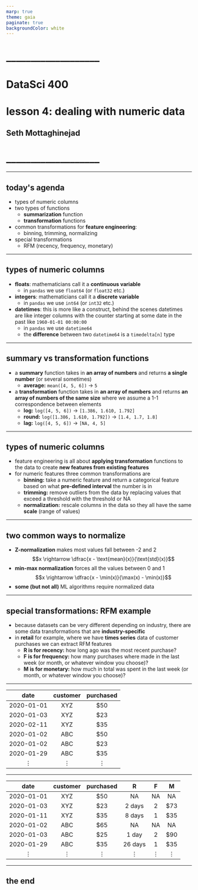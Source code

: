 ```yaml
---
marp: true
theme: gaia
paginate: true
backgroundColor: white
---
```


<!-- #4C2E84 -->
<!-- ![bg right w:600](images/uw_pce_logo.jpg) -->

<!-- _backgroundColor: #0473cf; -->
<!-- _color: white -->

# ___________________
# DataSci 400
# lesson 4: dealing with numeric data
## Seth Mottaghinejad
# ___________________

[DataSci 420]: https://www.pce.uw.edu/certificates/data-science
[break time]: https://www.google.com/search?q=online+timer
[lab time]: https://www.google.com/search?q=online+timer

----------------------------------------------------------------

## today's agenda

- types of numeric columns
- two types of functions
  - **summarization** function
  - **transformation** functions
- common transformations for **feature engineering**:
  - binning, trimming, normalizing
- special transformations
  - RFM (recency, frequency, monetary)

----------------------------------------------------------------

## types of numeric columns

- **floats**: mathematicians call it a **continuous variable**
  - in `pandas` we use `float64` (or `float32` etc.)
- **integers**: mathematicians call it a **discrete variable**
  - in `pandas` we use `int64` (or `int32` etc.)
- **datetimes**: this is more like a construct, behind the scenes datetimes are like integer columns with the counter starting at some date in the past like `1960-01-01 00:00:00`
  - in `pandas` we use `datetime64`
  - the **difference** between two `datetime64` is a `timedelta[n]` type

----------------------------------------------------------------

## summary vs transformation functions

- a **summary** function takes in **an array of numbers** and returns **a single number** (or several sometimes)
  - **average:** `mean([4, 5, 6])` $\rightarrow$ `5`
- a **transformation** function takes in **an array of numbers** and returns **an array of numbers of the same size** where we assume a 1-1 correspondence between elements
  - **log:** `log([4, 5, 6])` $\rightarrow$ `[1.386, 1.610, 1.792]`
  - **round:** `log([1.386, 1.610, 1.792])` $\rightarrow$ `[1.4, 1.7, 1.8]`
  - **lag:** `log([4, 5, 6])` $\rightarrow$ `[NA, 4, 5]`

----------------------------------------------------------------

## types of numeric columns

- feature engineering is all about **applying transformation** functions to the data to create **new features from existing features**
- for numeric features three common transformations are
  - **binning:** take a numeric feature and return a categorical feature based on what **pre-defined interval** the number is in
  - **trimming:** remove outliers from the data by replacing values that exceed a threshold with the threshold or NA
  - **normalization:** rescale columns in the data so they all have the same **scale** (range of values)

----------------------------------------------------------------

## two common ways to normalize

- **Z-normalization** makes most values fall between -2 and 2
$$x \rightarrow \dfrac{x - \text{mean}(x)}{\text{std}(x)}$$
- **min-max normalization** forces all the values between 0 and 1
$$x \rightarrow \dfrac{x - \min(x)}{\max(x) - \min(x)}$$
- **some (but not all)** ML algorithms require normalized data

----------------------------------------------------------------

## special transformations: RFM example

- because datasets can be very different depending on industry, there are some data transformations that are **industry-specific**
- in **retail** for example, where we have **times series** data of customer purchases we can extract RFM features
  - **R is for recency:** how long ago was the most recent purchase?
  - **F is for frequency:** how many purchases where made in the last week (or month, or whatever window you choose)?
  - **M is for monetary:** how much in total was spent in the last week (or month, or whatever window you choose)?

----------------------------------------------------------------

<!-- _class: lead -->

| date       | customer | purchased |
| :--------: | :------: | :-------: |
| 2020-01-01 | XYZ      | $50       |
| 2020-01-03 | XYZ      | $23       |
| 2020-02-11 | XYZ      | $35       |
| 2020-01-02 | ABC      | $50       |
| 2020-01-02 | ABC      | $23       |
| 2020-01-29 | ABC      | $35       |
| $\vdots$   | $\vdots$ | $\vdots$  |

----------------------------------------------------------------

<!-- _class: lead -->

| date       | customer | purchased | R        | F         | M        |
| :--------: | :------: | :-------: | :-----:  | :-------: | :------: |
| 2020-01-01 | XYZ      | $50       | NA       | NA        | NA       |
| 2020-01-03 | XYZ      | $23       | 2 days   | 2         | $73      |
| 2020-01-11 | XYZ      | $35       | 8 days   | 1         | $35      |
| 2020-01-02 | ABC      | $65       | NA       | NA        | NA       |
| 2020-01-03 | ABC      | $25       | 1 day    | 2         | $90      |
| 2020-01-29 | ABC      | $35       | 26 days  | 1         | $35      |
| $\vdots$   | $\vdots$ | $\vdots$  | $\vdots$ | $\vdots$  | $\vdots$ |

----------------------------------------------------------------

<!-- _class: lead -->
## the end
